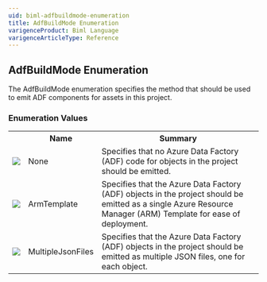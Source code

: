 ```yaml
---
uid: biml-adfbuildmode-enumeration
title: AdfBuildMode Enumeration
varigenceProduct: Biml Language
varigenceArticleType: Reference
---
```


## AdfBuildMode Enumeration<div class="LanguageSummary"><div class ="SummaryItem">The AdfBuildMode enumeration specifies the method that should be used to emit ADF components for assets in this project.</div></div><div class="EnumValueGroup">### Enumeration Values<table id="EnumValue" class="MemberList"><tbody><tr><th class="MemberTypeIconColumnHeader">&nbsp;</th><th class="MemberNameColumnHeader">Name</th><th class="MemberSummaryColumnHeader">Summary</th></tr><tr class="cd0"><td align="center" class="MemberTypeIcon"><img src="enumValue.png"></img></td><td class="MemberName">None</td><td class="MemberSummary"><div class ="SummaryItem">Specifies that no Azure Data Factory (ADF) code for objects in the project should be emitted.</div></td></tr><tr class="cd1"><td align="center" class="MemberTypeIcon"><img src="enumValue.png"></img></td><td class="MemberName">ArmTemplate</td><td class="MemberSummary"><div class ="SummaryItem">Specifies that the Azure Data Factory (ADF) objects in the project should be emitted as a single Azure Resource Manager (ARM) Template for ease of deployment.</div></td></tr><tr class="cd0"><td align="center" class="MemberTypeIcon"><img src="enumValue.png"></img></td><td class="MemberName">MultipleJsonFiles</td><td class="MemberSummary"><div class ="SummaryItem">Specifies that the Azure Data Factory (ADF) objects in the project should be emitted as multiple JSON files, one for each object.</div></td></tr></tbody></table></div>